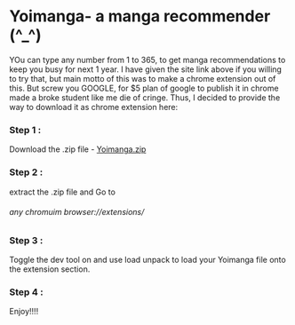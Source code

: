 # Yoimanga- a manga recommender (^_^)
YOu can type any number from 1 to 365, to get manga recommendations to keep you busy for next 1 year. I have given the site link above if you willing to try that, but main motto of this was to make a chrome extension out of this.
But screw you GOOGLE, for $5 plan of google to publish it in chrome made a broke student like me die of cringe.
Thus, I decided to provide the way to download it as chrome extension here: 
### Step 1 : 
Download the .zip file - [Yoimanga.zip](https://github.com/hikki78/Yoimanga/files/11824568/Yoimanga.zip)

### Step 2 : 
extract the .zip file and Go to  
###### any chromuim browser://extensions/

### Step 3 :
Toggle the dev tool on and use load unpack to load your Yoimanga file onto the extension section.

### Step 4 : 
Enjoy!!!!

